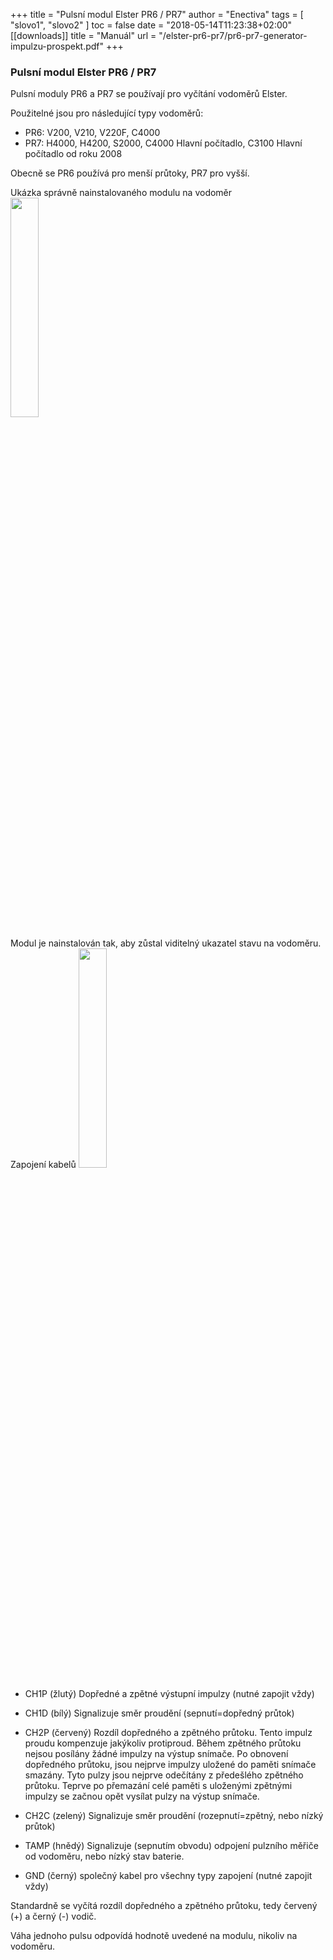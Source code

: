 +++
title = "Pulsní modul Elster PR6 / PR7"
author = "Enectiva"
tags = [
    "slovo1",
    "slovo2"
]
toc = false
date = "2018-05-14T11:23:38+02:00"
[[downloads]]
title = "Manuál"
url = "/elster-pr6-pr7/pr6-pr7-generator-impulzu-prospekt.pdf"
+++

### Pulsní modul Elster PR6 / PR7
Pulsní moduly PR6 a PR7 se používají pro vyčítání vodoměrů Elster.


Použitelné jsou pro následující typy vodoměrů:
* PR6: V200, V210, V220F, C4000
* PR7: H4000, H4200, S2000, C4000 Hlavní počítadlo, C3100 Hlavní počítadlo od roku 2008

Obecně se PR6 používá pro menší průtoky, PR7 pro vyšší.

Ukázka správně nainstalovaného modulu na vodoměr
<img class="center" src="/images/elster-pr6-pr7/pr6_02.jpg" style="width:30%"></img>

Modul je nainstalován tak, aby zůstal viditelný ukazatel stavu na vodoměru.
Zapojení kabelů
<img class="center" src="/images/elster-pr6-pr7/pr6_01.png" style="width:30%"></img>

* CH1P (žlutý)	Dopředné a zpětné výstupní impulzy (nutné zapojit vždy) 

* CH1D (bílý)	Signalizuje směr proudění (sepnutí=dopředný průtok) 

* CH2P (červený)	Rozdíl dopředného a zpětného průtoku. Tento impulz proudu kompenzuje jakýkoliv protiproud. Během zpětného průtoku nejsou posílány žádné impulzy na výstup snímače. Po obnovení dopředného průtoku, jsou nejprve impulzy uložené do paměti snímače smazány. Tyto pulzy jsou nejprve odečítány z předešlého zpětného průtoku. Teprve po přemazání celé paměti s uloženými zpětnými impulzy se začnou opět vysílat pulzy na výstup snímače. 

* CH2C (zelený)	Signalizuje směr proudění (rozepnutí=zpětný, nebo nízký průtok) 

* TAMP (hnědý) 	Signalizuje (sepnutím obvodu) odpojení pulzního měřiče od vodoměru, nebo nízký stav baterie. 

* GND (černý)	společný kabel pro všechny typy zapojení (nutné zapojit vždy)

Standardně se vyčítá rozdíl dopředného a zpětného průtoku, tedy červený (+) a černý (-) vodič.

Váha jednoho pulsu odpovídá hodnotě uvedené na modulu, nikoliv na vodoměru.
